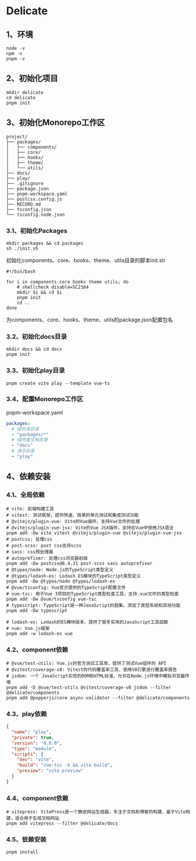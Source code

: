 # Delicate

## 1、环境

```shell
node -v
npm -v
pnpm -v
```

## 2、初始化项目

```shell
mkdir delicate
cd delicate
pnpm init
```

## 3、初始化Monorepo工作区

```
project/
├── packages/
│   ├── components/
│   ├── core/
│   ├── hooks/
│   ├── theme/
│   └── utils/
├── docs/
├── play/
├── .gitignore
├── package.json
├── pnpm-workspace.yaml
├── postcss.config.js
├── RECORD.md
├── tsconfig.json
└── tsconfig.node.json
```

### 3.1、初始化Packages

```shell
mkdir packages && cd packages
sh ./init.sh
```

初始化components、core、hooks、theme、utils目录的脚本init.sh

```shell
#!/bin/bash

for i in components core hooks theme utils; do
    # shellcheck disable=SC2164
    mkdir $i && cd $i
    pnpm init
    cd ..
done
```

为components、core、hooks、theme、utils的package.json配置包名

### 3.2、初始化docs目录

```shell
mkdir docs && cd docs
pnpm init
```

### 3.3、初始化play目录

```shell
pnpm create vite play --template vue-ts
```

### 3.4、配置Monorepo工作区

pnpm-workspace.yaml

```yaml
packages:
  # 组件库目录
  - "packages/*"
  # 组件库文档目录
  - "docs"
  # 演示目录
  - "play"
```

## 4、依赖安装

### 4.1、全局依赖

```shell
# vite: 前端构建工具
# vitest: 测试框架，提供快速、简单的单元测试和集成测试功能
# @vitejs/plugin-vue: Vite的Vue插件，支持Vue文件的处理
# @vitejs/plugin-vue-jsx: Vite的Vue JSX插件，支持在Vue中使用JSX语法
pnpm add -Dw vite vitest @vitejs/plugin-vue @vitejs/plugin-vue-jsx
# postcss: 处理css
# post-scss: post css支持scss
# sass: css预处理器
# autoprefixer: 处理css浏览器前缀
pnpm add -Dw postcss@8.4.31 post-scss sass autoprefixer
# @types/node: Node.js的TypeScript类型定义
# @types/lodash-es: Lodash ES模块的TypeScript类型定义
pnpm add -Dw @types/node @types/lodash-es
# @vue/tsconfig: Vue官方提供的TypeScript配置文件
# vue-tsc: 用于Vue 3项目的TypeScript类型检查工具，支持.vue文件的类型检查
pnpm add -Dw @vue/tsconfig vue-tsc
# typescript: TypeScript是一种JavaScript的超集，添加了类型系统和其他功能
pnpm add -Dw typescript
```

```shell
# lodash-es: Lodash的ES模块版本，提供了很多实用的JavaScript工具函数
# vue: Vue.js框架
pnpm add -w lodash-es vue
```

### 4.2、component依赖

```shell
# @vue/test-utils: Vue.js的官方测试工具库，提供了测试Vue组件的 API
# @vitest/coverage-v8: Vitest的代码覆盖率工具，使用V8引擎进行覆盖率报告
# jsdom: 一个 JavaScript实现的DOM和HTML标准，允许在Node.js环境中模拟浏览器环境
pnpm add -D @vue/test-utils @vitest/coverage-v8 jsdom --filter @delicate/components
pnpm add @popperjs/core async-validator --filter @delicate/components
```

### 4.3、play依赖

```json
{
  "name": "play",
  "private": true,
  "version": "0.0.0",
  "type": "module",
  "scripts": {
    "dev": "vite",
    "build": "vue-tsc -b && vite build",
    "preview": "vite preview"
  }
}
```

### 4.4、component依赖

```shell
# vitepress: VitePress是一个静态网站生成器，专注于文档和博客的构建，基于Vite构建，适合用于生成文档网站
pnpm add vitepress --filter @delicate/docs
```

### 4.5、依赖安装

```shell
pnpm install
```